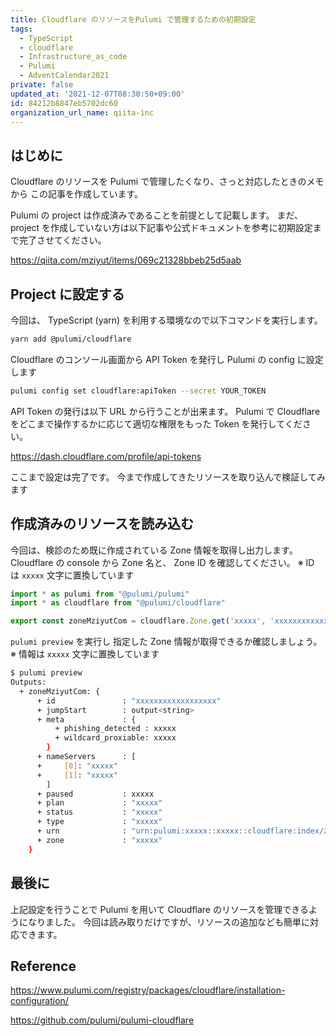 ```yaml
---
title: Cloudflare のリソースをPulumi で管理するための初期設定
tags:
  - TypeScript
  - cloudflare
  - Infrastructure_as_code
  - Pulumi
  - AdventCalendar2021
private: false
updated_at: '2021-12-07T08:30:50+09:00'
id: 84212b8847eb5702dc60
organization_url_name: qiita-inc
---
```

## はじめに

Cloudflare のリソースを Pulumi で管理したくなり、さっと対応したときのメモから この記事を作成しています。

Pulumi の project は作成済みであることを前提として記載します。
まだ、 project を作成していない方は以下記事や公式ドキュメントを参考に初期設定まで完了させてください。

https://qiita.com/mziyut/items/069c21328bbeb25d5aab

## Project に設定する

今回は、 TypeScript (yarn) を利用する環境なので以下コマンドを実行します。

```bash 
yarn add @pulumi/cloudflare
``` 

Cloudflare のコンソール画面から API Token を発行し Pulumi の config に設定します

```bash
pulumi config set cloudflare:apiToken --secret YOUR_TOKEN 
```

API Token の発行は以下 URL から行うことが出来ます。
Pulumi で Cloudflare をどこまで操作するかに応じて適切な権限をもった Token を発行してください。

https://dash.cloudflare.com/profile/api-tokens

ここまで設定は完了です。
今まで作成してきたリソースを取り込んで検証してみます

## 作成済みのリソースを読み込む

今回は、検診のため既に作成されている Zone 情報を取得し出力します。
Cloudflare の console から Zone 名と、 Zone ID を確認してください。
※ ID は `xxxxx` 文字に置換しています

```typescript:index.ts
import * as pulumi from "@pulumi/pulumi"
import * as cloudflare from "@pulumi/cloudflare"

export const zoneMziyutCom = cloudflare.Zone.get('xxxxx', 'xxxxxxxxxxxxxxxxxx')
```

`pulumi preview` を実行し 指定した Zone 情報が取得できるか確認しましょう。
※ 情報は `xxxxx` 文字に置換しています

```bash
$ pulumi preview
Outputs:
  + zoneMziyutCom: {
      + id               : "xxxxxxxxxxxxxxxxxx"
      + jumpStart        : output<string>
      + meta             : {
          + phishing_detected : xxxxx
          + wildcard_proxiable: xxxxx
        }
      + nameServers      : [
      +     [0]: "xxxxx"
      +     [1]: "xxxxx"
        ]
      + paused           : xxxxx
      + plan             : "xxxxx"
      + status           : "xxxxx"
      + type             : "xxxxx"
      + urn              : "urn:pulumi:xxxxx::xxxxx::cloudflare:index/zone:Zone::xxxxx"
      + zone             : "xxxxx"
    }

```

## 最後に

上記設定を行うことで Pulumi を用いて Cloudflare のリソースを管理できるようになりました。
今回は読み取りだけですが、リソースの追加なども簡単に対応できます。


## Reference

https://www.pulumi.com/registry/packages/cloudflare/installation-configuration/

https://github.com/pulumi/pulumi-cloudflare
